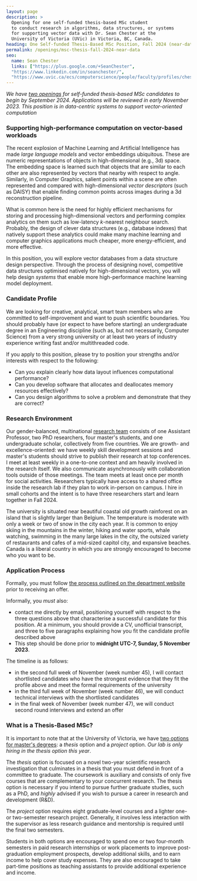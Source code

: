```yaml
---
layout: page
description: >
  Opening for one self-funded thesis-based MSc student
  to conduct research in algorithms, data structures, or systems
  for supporting vector data with Dr. Sean Chester at the
  University of Victoria (UVic) in Victoria, BC, Canada. 
heading: One Self-funded Thesis-Based MSc Position, Fall 2024 (near-data processing)
permalink: /openings/msc-thesis-fall-2024-near-data
seo:
  name: Sean Chester
  links: ["https://plus.google.com/+SeanChester",
  "https://www.linkedin.com/in/seanchester/",
  "https://www.uvic.ca/ecs/computerscience/people/faculty/profiles/chester-sean.php"]
---
```


_We have [two openings](../) for self-funded thesis-based MSc candidates to begin by September 2024. Applications will be reviewed in early November 2023. This position is in data-centric systems to support vector-oriented computation_

### Supporting high-performance computation on vector-based workloads

The recent explosion of Machine Learning and Artificial Intelligence has made _large language models_ and vector embeddings ubiquitous. These are numeric representations of objects in high-dimensional (e.g., 3d) space. The embedding space is learned such that objects that are similar to each other are also represented by vectors that nearby with respect to angle. Similarly, in Computer Graphics, salient points within a scene are often represented and compared with high-dimensional _vector descriptors_ (such as DAISY) that enable finding common points across images during a 3d reconstruction pipeline.

What is common here is the need for highly efficient mechanisms for storing and processing high-dimensional vectors and performing complex analytics on them such as low-latency _k_-nearest neighbour search. Probably, the design of clever data structures (e.g., database indexes) that natively support these analytics could make many machine learning and computer graphics applications much cheaper, more energy-efficient, and more effective.

In this position, you will explore vector databases from a data structure design perspective. Through the process of designing novel, competitive data structures optimised natively for high-dimensional vectors, you will help design _systems_ that enable more high-performance machine learning model deployment.

### Candidate Profile

We are looking for creative, analytical, smart team members who are committed to self-improvement and want to push scientific boundaries. You should probably have (or expect to have before starting) an undergraduate degree in an Engineering discipline (such as, but not necessarily, Computer Science) from a very strong university or at least two years of industry experience writing fast and/or multithreaded code.


If you apply to this position, please try to position your strengths and/or interests with respect to the following:

 * Can you explain clearly how data layout influences computational performance?
 * Can you develop software that allocates and deallocates memory resources effectively?
 * Can you design algorithms to solve a problem and demonstrate that they are correct?


### Research Environment

Our gender-balanced, multinational [research team](../students) consists of one Assistant Professor, two PhD researchers, four master's students, and one undergraduate scholar, collectively from five countries. We are growth- and excellence-oriented: we have weekly skill development sessions and master's students should strive to publish their research at top conferences. I meet at least weekly in a one-to-one context and am heavily involved in the research itself. We also communicate asynchronously with collaboration tools outside of those meetings. The team meets at least once per month for social activities. Researchers typically have access to a shared office inside the research lab if they plan to work in-person on campus. I hire in small cohorts and the intent is to have three researchers start and learn together in Fall 2024.

The university is situated near beautiful coastal old growth rainforest on an island that is slightly larger than Belgium. The temperature is moderate with only a week or two of snow in the city each year. It is common to enjoy skiing in the mountains in the winter, hiking and water sports, whale watching, swimming in the many large lakes in the city, the outsized variety of restaurants and cafes of a mid-sized capitol city, and expansive beaches. Canada is a liberal country in which you are strongly encouraged to become who you want to be.


### Application Process

Formally, you must follow [the process outlined on the department website](https://www.uvic.ca/ecs/computerscience/graduate/applying/index.php) prior to receiving an offer.

Informally, you _must_ also:

  - contact me directly by email, positioning yourself with respect to the three questions above that characterise a successful candidate for this position. At a minimum, you should provide a CV, unofficial transcript, and three to five paragraphs explaining how you fit the candidate profile described above
  - This step should be done prior to **midnight UTC-7, Sunday, 5 November 2023**.

The timeline is as follows:

  - in the second full week of November (week number 45), I will contact shortlisted candidates who have the strongest evidence that they fit the profile above and meet the formal requirements of the university
  - in the third full week of November (week number 46), we will conduct technical interviews with the shortlisted candidates
  - in the final week of November (week number 47), we will conduct second round interviews and extend an offer

### What is a Thesis-Based MSc?

It is important to note that at the University of Victoria, we have [two options for master's degrees](https://www.uvic.ca/ecs/computerscience/graduate/masters/msc-programs/index.php): a _thesis_ option and a _project_ option. _Our lab is only hiring in the thesis option this year_.

The _thesis_ option is focused on a novel two-year scientific research investigation that culminates in a thesis that you must defend in front of a committee to graduate. The coursework is auxiliary and consists of only five courses that are complementary to your concurrent research. The thesis option is necessary if you intend to pursue further graduate studies, such as a PhD, and _highly_ advised if you wish to pursue a career in research and development (R&D).

The _project_ option requires eight graduate-level courses and a lighter one- or two-semester research project. Generally, it involves less interaction with the supervisor as less research guidance and mentorship is required until the final two semesters.

Students in both options are encouraged to spend one or two four-month semesters in paid research internships or work placements to improve post-graduation employment prospects, develop additional skills, and to earn income to help cover study expenses. They are also encouraged to take part-time positions as teaching assistants to provide additional experience and income.